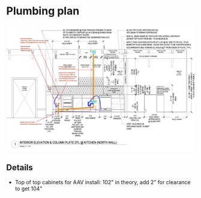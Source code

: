 # Plumbing plan
![Plumbing-Plan](assets/mechanical_plan1.png)

## Details
* Top of top cabinets for AAV install: 102" in theory, add 2" for clearance to get 104"
